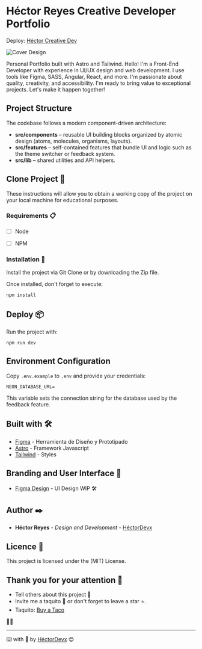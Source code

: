 # Héctor Reyes Creative Developer Portfolio
Deploy: [Héctor Creative Dev](https://hectorcreative.dev/)

![Cover Design](https://github.com/hector-reyes-dev/portfolio-hector-astro/assets/63076719/e1f1d2fc-79ed-4029-b3d0-6c73b52b6256)

Personal Portfolio built with Astro and Tailwind. Hello! I'm a Front-End Developer with experience in UI/UX design and web development. I use tools like Figma, SASS, Angular, React, and more. I'm passionate about quality, creativity, and accessibility. I'm ready to bring value to exceptional projects. Let's make it happen together!


## Project Structure

The codebase follows a modern component-driven architecture:

- **src/components** – reusable UI building blocks organized by atomic design (atoms, molecules, organisms, layouts).
- **src/features** – self-contained features that bundle UI and logic such as the theme switcher or feedback system.
- **src/lib** – shared utilities and API helpers.

## Clone Project 🚀

These instructions will allow you to obtain a working copy of the project on your local machine for educational purposes.


### Requirements 📋

- [ ] Node
- [ ] NPM


### Installation 🔧

Install the project via Git Clone or by downloading the Zip file.

Once installed, don't forget to execute:

```
npm install
```


## Deploy 📦

Run the project with:

```
npm run dev
```

## Environment Configuration

Copy `.env.example` to `.env` and provide your credentials:

```
NEON_DATABASE_URL=
```

This variable sets the connection string for the database used by the feedback feature.

## Built with 🛠️

* [Figma](https://www.figma.com/) - Herramienta de Diseño y Prototipado
* [Astro](https://astro.build/) - Framework Javascript
* [Tailwind](https://tailwindcss.com/) - Styles


## Branding and User Interface 🎨

- [Figma Design](https://www.figma.com/file/lrFeVCv96C4fXSyxgOUVv2/HR-Portfolio---Projects-Template?type=design&node-id=0%3A1&mode=design&t=zEIY2iUSLnEQPWAJ-1) - UI Design WIP 🛠


## Author ✒️
- **Héctor Reyes** - _Design and Development_ - [HéctorDevx](https://github.com/hector-reyes-dev)


## Licence 📄

This project is licensed under the (MIT) License.


## Thank you for your attention 🎁

- Tell others about this project 📢
- Invite me a taquito 🌮 or don't forget to leave a star ⭐.
- Taquito: [Buy a Taco](https://www.paypal.me/HReyes117)

🐱‍🚀

---

⌨️ with 💚 by [HéctorDevx](https://github.com/hector-reyes-dev) 😊
